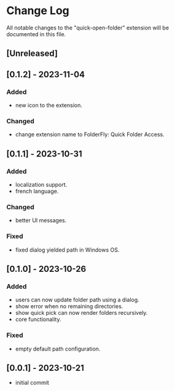 # Change Log

All notable changes to the "quick-open-folder" extension will be documented in this file.

## [Unreleased]

## [0.1.2] - 2023-11-04

### Added

-   new icon to the extension.

### Changed

-   change extension name to FolderFly: Quick Folder Access.

## [0.1.1] - 2023-10-31

### Added

-   localization support.
-   french language.

### Changed

-   better UI messages.

### Fixed

-   fixed dialog yielded path in Windows OS.

## [0.1.0] - 2023-10-26

### Added

-   users can now update folder path using a dialog.
-   show error when no remaining directories.
-   show quick pick can now render folders recursively.
-   core functionality.

### Fixed

-   empty default path configuration.

## [0.0.1] - 2023-10-21

-   initial commit
